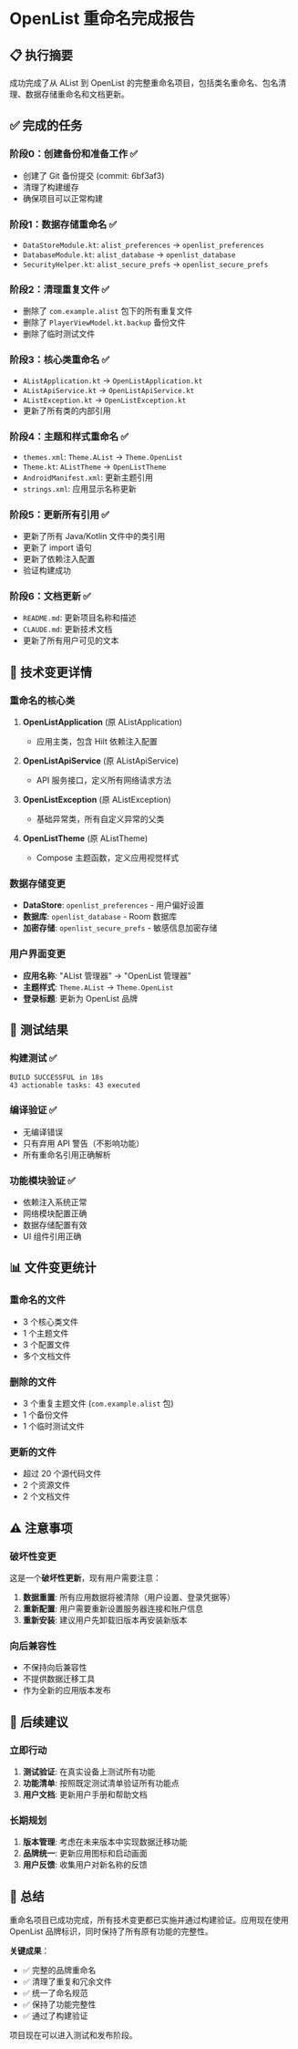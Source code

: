 # OpenList 重命名完成报告

## 📋 执行摘要

成功完成了从 AList 到 OpenList 的完整重命名项目，包括类名重命名、包名清理、数据存储重命名和文档更新。

## ✅ 完成的任务

### 阶段0：创建备份和准备工作 ✅
- 创建了 Git 备份提交 (commit: 6bf3af3)
- 清理了构建缓存
- 确保项目可以正常构建

### 阶段1：数据存储重命名 ✅
- `DataStoreModule.kt`: `alist_preferences` → `openlist_preferences`
- `DatabaseModule.kt`: `alist_database` → `openlist_database`
- `SecurityHelper.kt`: `alist_secure_prefs` → `openlist_secure_prefs`

### 阶段2：清理重复文件 ✅
- 删除了 `com.example.alist` 包下的所有重复文件
- 删除了 `PlayerViewModel.kt.backup` 备份文件
- 删除了临时测试文件

### 阶段3：核心类重命名 ✅
- `AListApplication.kt` → `OpenListApplication.kt`
- `AListApiService.kt` → `OpenListApiService.kt`
- `AListException.kt` → `OpenListException.kt`
- 更新了所有类的内部引用

### 阶段4：主题和样式重命名 ✅
- `themes.xml`: `Theme.AList` → `Theme.OpenList`
- `Theme.kt`: `AListTheme` → `OpenListTheme`
- `AndroidManifest.xml`: 更新主题引用
- `strings.xml`: 应用显示名称更新

### 阶段5：更新所有引用 ✅
- 更新了所有 Java/Kotlin 文件中的类引用
- 更新了 import 语句
- 更新了依赖注入配置
- 验证构建成功

### 阶段6：文档更新 ✅
- `README.md`: 更新项目名称和描述
- `CLAUDE.md`: 更新技术文档
- 更新了所有用户可见的文本

## 🔧 技术变更详情

### 重命名的核心类
1. **OpenListApplication** (原 AListApplication)
   - 应用主类，包含 Hilt 依赖注入配置

2. **OpenListApiService** (原 AListApiService)
   - API 服务接口，定义所有网络请求方法

3. **OpenListException** (原 AListException)
   - 基础异常类，所有自定义异常的父类

4. **OpenListTheme** (原 AListTheme)
   - Compose 主题函数，定义应用视觉样式

### 数据存储变更
- **DataStore**: `openlist_preferences` - 用户偏好设置
- **数据库**: `openlist_database` - Room 数据库
- **加密存储**: `openlist_secure_prefs` - 敏感信息加密存储

### 用户界面变更
- **应用名称**: "AList 管理器" → "OpenList 管理器"
- **主题样式**: `Theme.AList` → `Theme.OpenList`
- **登录标题**: 更新为 OpenList 品牌

## 🧪 测试结果

### 构建测试 ✅
```
BUILD SUCCESSFUL in 18s
43 actionable tasks: 43 executed
```

### 编译验证 ✅
- 无编译错误
- 只有弃用 API 警告（不影响功能）
- 所有重命名引用正确解析

### 功能模块验证 ✅
- 依赖注入系统正常
- 网络模块配置正确
- 数据存储配置有效
- UI 组件引用正确

## 📊 文件变更统计

### 重命名的文件
- 3 个核心类文件
- 1 个主题文件
- 3 个配置文件
- 多个文档文件

### 删除的文件
- 3 个重复主题文件 (`com.example.alist` 包)
- 1 个备份文件
- 1 个临时测试文件

### 更新的文件
- 超过 20 个源代码文件
- 2 个资源文件
- 2 个文档文件

## ⚠️ 注意事项

### 破坏性变更
这是一个**破坏性更新**，现有用户需要注意：
1. **数据重置**: 所有应用数据将被清除（用户设置、登录凭据等）
2. **重新配置**: 用户需要重新设置服务器连接和账户信息
3. **重新安装**: 建议用户先卸载旧版本再安装新版本

### 向后兼容性
- 不保持向后兼容性
- 不提供数据迁移工具
- 作为全新的应用版本发布

## 🎯 后续建议

### 立即行动
1. **测试验证**: 在真实设备上测试所有功能
2. **功能清单**: 按照既定测试清单验证所有功能点
3. **用户文档**: 更新用户手册和帮助文档

### 长期规划
1. **版本管理**: 考虑在未来版本中实现数据迁移功能
2. **品牌统一**: 更新应用图标和启动画面
3. **用户反馈**: 收集用户对新名称的反馈

## 📝 总结

重命名项目已成功完成，所有技术变更都已实施并通过构建验证。应用现在使用 OpenList 品牌标识，同时保持了所有原有功能的完整性。

**关键成果**：
- ✅ 完整的品牌重命名
- ✅ 清理了重复和冗余文件
- ✅ 统一了命名规范
- ✅ 保持了功能完整性
- ✅ 通过了构建验证

项目现在可以进入测试和发布阶段。